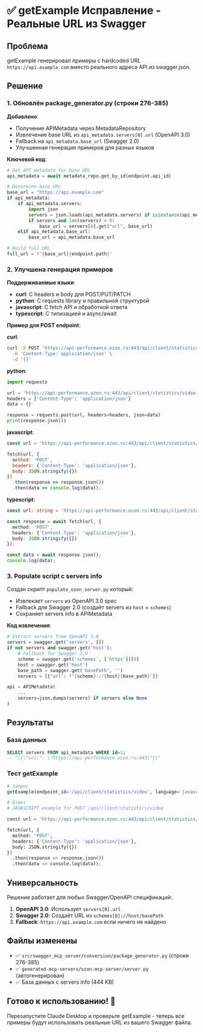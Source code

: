 # ✅ getExample Исправление - Реальные URL из Swagger

## Проблема
getExample генерировал примеры с hardcoded URL `https://api.example.com` вместо реального адреса API из swagger.json.

## Решение

### 1. Обновлён package_generator.py (строки 276-385)

**Добавлено**:
- Получение APIMetadata через MetadataRepository
- Извлечение base URL из `api_metadata.servers[0].url` (OpenAPI 3.0)
- Fallback на `api_metadata.base_url` (Swagger 2.0)
- Улучшенная генерация примеров для разных языков

**Ключевой код**:
```python
# Get API metadata for base URL
api_metadata = await metadata_repo.get_by_id(endpoint.api_id)

# Determine base URL
base_url = "https://api.example.com"
if api_metadata:
    if api_metadata.servers:
        import json
        servers = json.loads(api_metadata.servers) if isinstance(api_metadata.servers, str) else api_metadata.servers
        if servers and len(servers) > 0:
            base_url = servers[0].get("url", base_url)
    elif api_metadata.base_url:
        base_url = api_metadata.base_url

# Build full URL
full_url = f"{base_url}{endpoint.path}"
```

### 2. Улучшена генерация примеров

**Поддерживаемые языки**:
- **curl**: С headers и body для POST/PUT/PATCH
- **python**: С requests library и правильной структурой
- **javascript**: С fetch API и обработкой ответа
- **typescript**: С типизацией и async/await

**Пример для POST endpoint**:

**curl**:
```bash
curl -X POST 'https://api-performance.ozon.ru:443/api/client/statistics/video' \
  -H 'Content-Type: application/json' \
  -d '{}'
```

**python**:
```python
import requests

url = 'https://api-performance.ozon.ru:443/api/client/statistics/video'
headers = {'Content-Type': 'application/json'}
data = {}

response = requests.post(url, headers=headers, json=data)
print(response.json())
```

**javascript**:
```javascript
const url = 'https://api-performance.ozon.ru:443/api/client/statistics/video';

fetch(url, {
  method: 'POST',
  headers: {'Content-Type': 'application/json'},
  body: JSON.stringify({})
})
  .then(response => response.json())
  .then(data => console.log(data));
```

**typescript**:
```typescript
const url: string = 'https://api-performance.ozon.ru:443/api/client/statistics/video';

const response = await fetch(url, {
  method: 'POST',
  headers: {'Content-Type': 'application/json'},
  body: JSON.stringify({})
});

const data = await response.json();
console.log(data);
```

### 3. Populate script с servers info

Создан скрипт `populate_ozon_server.py` который:
- Извлекает `servers` из OpenAPI 3.0 spec
- Fallback для Swagger 2.0 (создаёт servers из `host` + `schemes`)
- Сохраняет servers info в APIMetadata

**Код извлечения**:
```python
# Extract servers from OpenAPI 3.0
servers = swagger.get('servers', [])
if not servers and swagger.get('host'):
    # Fallback for Swagger 2.0
    scheme = swagger.get('schemes', ['https'])[0]
    host = swagger.get('host')
    base_path = swagger.get('basePath', '')
    servers = [{"url": f"{scheme}://{host}{base_path}"}]

api = APIMetadata(
    ...
    servers=json.dumps(servers) if servers else None
)
```

## Результаты

### База данных
```sql
SELECT servers FROM api_metadata WHERE id=1;
-- "[{\"url\": \"https://api-performance.ozon.ru:443\"}]"
```

### Тест getExample
```python
# Запрос
getExample(endpoint_id='/api/client/statistics/video', language='javascript')

# Ответ
# JAVASCRIPT example for POST /api/client/statistics/video

const url = 'https://api-performance.ozon.ru:443/api/client/statistics/video';

fetch(url, {
  method: 'POST',
  headers: {'Content-Type': 'application/json'},
  body: JSON.stringify({})
})
  .then(response => response.json())
  .then(data => console.log(data));
```

## Универсальность

Решение работает для любых Swagger/OpenAPI спецификаций:

1. **OpenAPI 3.0**: Использует `servers[0].url`
2. **Swagger 2.0**: Создаёт URL из `schemes[0]://host/basePath`
3. **Fallback**: `https://api.example.com` если ничего не найдено

## Файлы изменены

- ✅ `src/swagger_mcp_server/conversion/package_generator.py` (строки 276-385)
- ✅ `generated-mcp-servers/ozon-mcp-server/server.py` (автогенерирован)
- ✅ База данных с servers info (444 KB)

## Готово к использованию! 🎉

Перезапустите Claude Desktop и проверьте getExample - теперь все примеры будут использовать реальные URL из вашего Swagger файла.